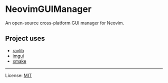 # NeovimGUIManager
An open-source cross-platform GUI manager for Neovim.
## Project uses
- [raylib](https://www.raylib.com/)
- [imgui](https://github.com/ocornut/imgui)
- [xmake](https://xmake.io/#/)
---
License: [MIT](https://github.com/KrutoiMag/NeovimGUIManager/blob/main/LICENSE)